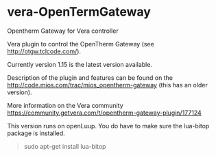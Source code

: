 # vera-OpenTermGateway
Opentherm Gateway for Vera controller

Vera plugin to control the OpenTherm Gateway (see http://otgw.tclcode.com/).

Currently version 1.15 is the latest version available.

Description of the plugin and features can be found on the http://code.mios.com/trac/mios_opentherm-gateway (this has an older version).

More information on the Vera community https://community.getvera.com/t/opentherm-gateway-plugin/177124

This version runs on openLuup. You do have to make sure the lua-bitop package is installed.
  > sudo apt-get install lua-bitop
  
